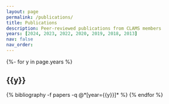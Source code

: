 ```yaml
---
layout: page
permalink: /publications/
title: Publications
description: Peer-reviewed publications from CLAMS members
years: [2024, 2023, 2022, 2020, 2019, 2018, 2013]
nav: false
nav_order:
---
```

<!-- _pages/publications.md -->
<div class="publications">

{%- for y in page.years %}
  <h2 class="year">{{y}}</h2>
  {% bibliography -f papers -q @*[year={{y}}]* %}
{% endfor %}

</div>
